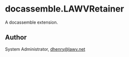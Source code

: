 # docassemble.LAWVRetainer

A docassemble extension.

## Author

System Administrator, dhenry@lawv.net

